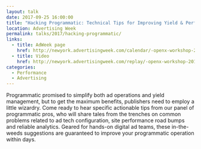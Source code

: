 ```yaml
---
layout: talk
date: 2017-09-25 16:00:00
title: "Hacking Programmatic: Technical Tips for Improving Yield & Performance"
location: Advertising Week
permalink: talks/2017/hacking-programmatic/
links:
  - title: AdWeek page
    href: http://newyork.advertisingweek.com/calendar/-openx-workshop-2017-09-25-1600
  - title: Video
    href: http://newyork.advertisingweek.com/replay/-openx-workshop-2017-09-25-1600
categories:
  - Performance
  - Advertising
---
```


Programmatic promised to simplify both ad operations and yield management, but to get the maximum benefits, publishers need to employ a little wizardry. Come ready to hear specific actionable tips from our panel of programmatic pros, who will share tales from the trenches on common problems related to ad tech configuration, site performance road bumps and reliable analytics. Geared for hands-on digital ad teams, these in-the-weeds suggestions are guaranteed to improve your programmatic operation within days.
